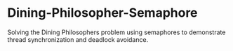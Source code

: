 # Dining-Philosopher-Semaphore
Solving the Dining Philosophers problem using semaphores to demonstrate thread synchronization and deadlock avoidance.
